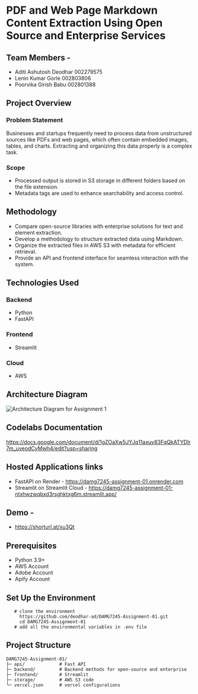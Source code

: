 # PDF and Web Page Markdown Content Extraction Using Open Source and Enterprise Services

## Team Members -
- Aditi Ashutosh Deodhar 002279575
- Lenin Kumar Gorle 002803806
- Poorvika Girish Babu 002801388

## Project Overview

### Problem Statement
Businesses and startups frequently need to process data from unstructured sources like PDFs and web pages, which often contain embedded images, tables, and charts. Extracting and organizing this data properly is a complex task.

### Scope
- Processed output is stored in S3 storage in different folders based on the file extension.
- Metadata tags are used to enhance searchability and access control.

## Methodology
- Compare open-source libraries with enterprise solutions for text and element extraction.
- Develop a methodology to structure extracted data using Markdown.
- Organize the extracted files in AWS S3 with metadata for efficient retrieval.
- Provide an API and frontend interface for seamless interaction with the system.

## Technologies Used

### Backend
- Python
- FastAPI

### Frontend
- Streamlit

### Cloud
- AWS

## Architecture Diagram

![Architecture Diagram for Assignment 1](https://github.com/user-attachments/assets/929236dc-a59d-4c06-9cf6-ddd8281c276c)

## Codelabs Documentation
https://docs.google.com/document/d/1gZOaXw5JYJq11axuy83FqQkATYDIr7m_uveodCyMwh4/edit?usp=sharing

## Hosted Applications links 
- FastAPI on Render - https://damg7245-assignment-01.onrender.com
- Streamlit on Streamlit Cloud - https://damg7245-assignment-01-ntxhwzwqbxd3rsghktxg6m.streamlit.app/

## Demo -
-  https://shorturl.at/xu3Qt

## Prerequisites
- Python 3.9+
- AWS Account
- Adobe Account
- Apify Account

## Set Up the Environment
```
   # clone the environment
     https://github.com/deodhar-ad/DAMG7245-Assignment-01.git
     cd DAMG7245-Assignment-01
   # add all the environmental variables in .env file
```

## Project Structure
```
DAMG7245-Assignment-01/
├─ api/             # Fast API
├─ backend/         # Backend methods for open-source and enterprise
├─ frontend/        # Streamlit 
├─ storage/         # AWS S3 code  
└─ vercel.json      # vercel configurations
 ```  


